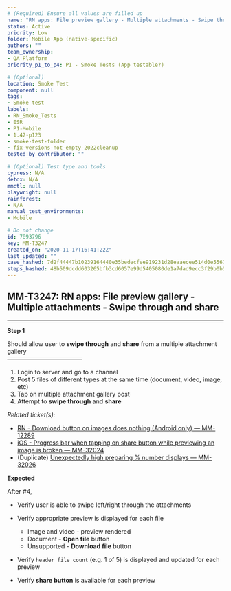 ```yaml
---
# (Required) Ensure all values are filled up
name: "RN apps: File preview gallery - Multiple attachments - Swipe through and share"
status: Active
priority: Low
folder: Mobile App (native-specific)
authors: ""
team_ownership:
- QA Platform
priority_p1_to_p4: P1 - Smoke Tests (App testable?)

# (Optional)
location: Smoke Test
component: null
tags:
- Smoke test
labels:
- RN_Smoke_Tests
- ESR
- P1-Mobile
- 1.42-p123
- smoke-test-folder
- fix-versions-not-empty-2022cleanup
tested_by_contributor: ""

# (Optional) Test type and tools
cypress: N/A
detox: N/A
mmctl: null
playwright: null
rainforest:
- N/A
manual_test_environments:
- Mobile

# Do not change
id: 7893796
key: MM-T3247
created_on: "2020-11-17T16:41:22Z"
last_updated: ""
case_hashed: 7d2f44447b10239164440e35bedecfee919231d28eaaecee514d0e5567198640460930e257972962de75cce5263fd25f
steps_hashed: 48b509dcdd603265bfb3cd6057e99d5405080de1a7dad9ecc3f29b0b56f166fd92c92f3bc9e9586bdd6f09b15b4ce1e3
---
```


<!-- (Auto-generated) Based on frontmatter's "key" and "name" -->

## MM-T3247: RN apps: File preview gallery - Multiple attachments - Swipe through and share

---

**Step 1**

Should allow user to **swipe through** and **share** from a multiple attachment gallery\
–––––––––––––––––––––––––

1. Login to server and go to a channel
2. Post 5 files of different types at the same time (document, video, image, etc)
3. Tap on multiple attachment gallery post
4. Attempt to **swipe through** and **share**

_Related ticket(s):_

- [RN - Download button on images does nothing (Android only) — MM-12289](https://mattermost.atlassian.net/browse/MM-12289)
- [iOS - Progress bar when tapping on share button while previewing an image is broken — MM-32024](https://mattermost.atlassian.net/browse/MM-32024)
- (Duplicate) [Unexpectedly high preparing % number displays — MM-32026](https://mattermost.atlassian.net/browse/MM-32026)

**Expected**

After #4,

- Verify user is able to swipe left/right through the attachments

- Verify appropriate preview is displayed for each file

  - Image and video - preview rendered
  - Document - **Open file** button
  - Unsupported - **Download file** button

- Verify `header file count` (e.g. 1 of 5) is displayed and updated for each preview

- Verify **share button** is available for each preview
